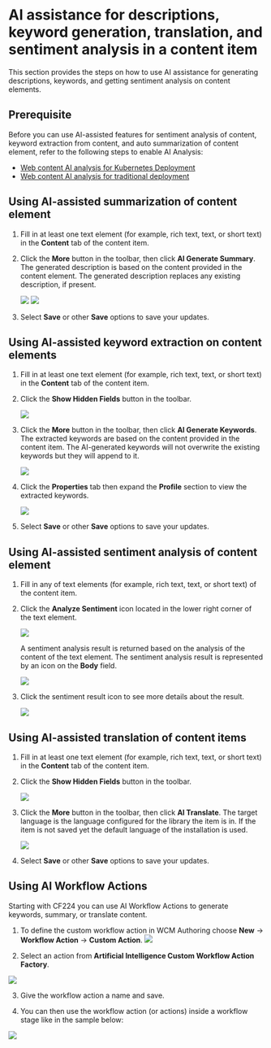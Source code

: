 # AI assistance for descriptions, keyword generation, translation, and sentiment analysis in a content item

This section provides the steps on how to use AI assistance for generating descriptions, keywords, and getting sentiment analysis on content elements.

## Prerequisite

Before you can use AI-assisted features for sentiment analysis of content, keyword extraction from content, and auto summarization of content element, refer to the following steps to enable AI Analysis:

- [Web content AI analysis for Kubernetes Deployment](../../../../../get_started/plan_deployment/container_deployment/wcm_content_ai_analysis.md)
- [Web content AI analysis for traditional deployment](../../../../../get_started/plan_deployment/traditional_deployment/wcm_env/wcm_ai_analysis.md)

## Using AI-assisted summarization of content element

1. Fill in at least one text element (for example, rich text, text, or short text) in the **Content** tab of the content item.

2. Click the **More** button in the toolbar, then click **AI Generate Summary**. The generated description is based on the content provided in the content element. The generated description replaces any existing description, if present.

    ![](../../../../../assets/HCL_Authoring_Portlet_Generate_Description_Toolbar.png)
    ![](../../../../../assets/HCL_Authoring_Portlet_Generate_Description_GeneratedDescription.png)

3. Select **Save** or other **Save** options to save your updates.

## Using AI-assisted keyword extraction on content elements

1. Fill in at least one text element (for example, rich text, text, or short text) in the **Content** tab of the content item.

2. Click the **Show Hidden Fields** button in the toolbar.

    ![](../../../../../assets/HCL_Authoring_Portlet_Generate_Keywords_ShowHiddenFields.png)

3. Click the **More** button in the toolbar, then click **AI Generate Keywords**. The extracted keywords are based on the content provided in the content item. The AI-generated keywords will not overwrite the existing keywords but they will append to it.

    ![](../../../../../assets/HCL_Authoring_Portlet_Generate_Keywords_Toolbar.png)

4. Click the **Properties** tab then expand the **Profile** section to view the extracted keywords.

    ![](../../../../../assets/HCL_Authoring_Portlet_Generate_Keywords_GeneratedKeywords.png)

5. Select **Save** or other **Save** options to save your updates.

## Using AI-assisted sentiment analysis of content element

1. Fill in any of text elements (for example, rich text, text, or short text) of the content item.

2. Click the **Analyze Sentiment** icon located in the lower right corner of the text element. 

    ![](../../../../../assets/HCL_Authoring_Portlet_SentimentAnalysis_AnalyzeSentiment.png)
    
    A sentiment analysis result is returned based on the analysis of the content of the text element. The sentiment analysis result is represented by an icon on the **Body** field.
    
    ![](../../../../../assets/HCL_Authoring_Portlet_SentimentAnalysis_SentimentResult.png)

3. Click the sentiment result icon to see more details about the result.

    ![](../../../../../assets/HCL_Authoring_Portlet_SentimentAnalysis_SentimentPopover.png)

## Using AI-assisted translation of content items

1. Fill in at least one text element (for example, rich text, text, or short text) in the **Content** tab of the content item.

2. Click the **Show Hidden Fields** button in the toolbar.

    ![](../../../../../assets/HCL_Authoring_Portlet_Generate_Keywords_ShowHiddenFields.png)

3. Click the **More** button in the toolbar, then click **AI Translate**. The target language is the language configured for the library the item is in. If the item is not saved yet the default language of the installation is used.

    ![](../../../../../assets/HCL_Authoring_Portlet_Translate_Toolbar.png)

5. Select **Save** or other **Save** options to save your updates.

## Using AI Workflow Actions

Starting with CF224 you can use AI Workflow Actions to generate keywords, summary, or translate content.

1. To define the custom workflow action in WCM Authoring choose **New** -> **Workflow Action** -> **Custom Action**.
![](../../../../../assets/HCL_Authoring_Portlet_Custom_Action.png)

2. Select an action from **Artificial Intelligence Custom Workflow Action Factory**.

![](../../../../../assets/HCL_Authoring_Portlet_Custom_Action_Select.png)

3. Give the workflow action a name and save.

4. You can then use the workflow action (or actions) inside a workflow stage like in the sample below:

![](../../../../../assets/HCL_Authoring_Portlet_Custom_Workflow_Stage.png)
